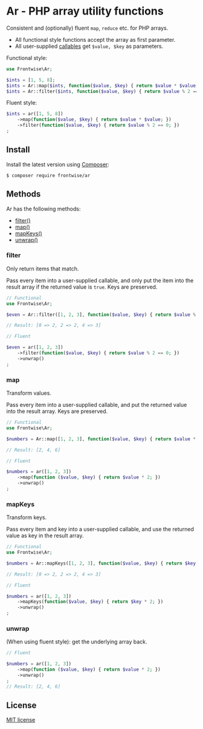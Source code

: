 # Ar - PHP array utility functions

<!-- [![Build Status](https://travis-ci.org/adbario/php-dot-notation.svg?branch=2.x)](https://travis-ci.org/adbario/php-dot-notation)
[![Coverage Status](https://coveralls.io/repos/github/adbario/php-dot-notation/badge.svg?branch=2.x)](https://coveralls.io/github/adbario/php-dot-notation?branch=2.x)
[![Total Downloads](https://poser.pugx.org/adbario/php-dot-notation/downloads)](https://packagist.org/packages/adbario/php-dot-notation)
[![License](https://poser.pugx.org/adbario/php-dot-notation/license)](LICENSE.md) -->

Consistent and (optionally) fluent `map`, `reduce` etc. for PHP arrays.

* All functional style functions accept the array as first parameter.
* All user-supplied [callables](https://www.php.net/manual/en/language.types.callable.php) get `$value, $key` as parameters.

Functional style:

```php
use Frontwise\Ar;

$ints = [1, 5, 8];
$ints = Ar::map($ints, function($value, $key) { return $value * $value; });
$ints = Ar::filter($ints, function($value, $key) { return $value % 2 == 0; })
```

Fluent style:

```php
$ints = ar([1, 5, 8])
    ->map(function($value, $key) { return $value * $value; })
    ->filter(function($value, $key) { return $value % 2 == 0; })
;
```

## Install

Install the latest version using [Composer](https://getcomposer.org/):

```
$ composer require frontwise/ar
```

## Methods

Ar has the following methods:

- [filter()](#filter)
- [map()](#map)
- [mapKeys()](#mapKeys)
- [unwrap()](#unwrap)

<a name="filter"></a>
### filter

Only return items that match.

Pass every item into a user-supplied callable, and only put the item into the result array if the returned value is `true`.
Keys are preserved.

```php
// Functional
use Frontwise\Ar;

$even = Ar::filter([1, 2, 3], function($value, $key) { return $value % 2 == 0; }); 

// Result: [0 => 2, 2 => 2, 4 => 3]
```

```php
// Fluent

$even = ar([1, 2, 3])
    ->filter(function($value, $key) { return $value % 2 == 0; })
    ->unwrap()
;
```

<a name="map"></a>
### map

Transform values.

Pass every item into a user-supplied callable, and put the returned value into the result array.
Keys are preserved.

```php
// Functional
use Frontwise\Ar;

$numbers = Ar::map([1, 2, 3], function($value, $key) { return $value * 2; }); 

// Result: [2, 4, 6]
```

```php
// Fluent

$numbers = ar([1, 2, 3])
    ->map(function ($value, $key) { return $value * 2; })
    ->unwrap()
;
```

<a name="mapKeys"></a>
### mapKeys

Transform keys.

Pass every item and key into a user-supplied callable, and use the returned value as key in the result array.

```php
// Functional
use Frontwise\Ar;

$numbers = Ar::mapKeys([1, 2, 3], function($value, $key) { return $key * 2; }); 

// Result: [0 => 2, 2 => 2, 4 => 3]
```

```php
// Fluent

$numbers = ar([1, 2, 3])
    ->mapKeys(function($value, $key) { return $key * 2; })
    ->unwrap()
;
```

<a name="unwrap"></a>
### unwrap

(When using fluent style): get the underlying array back.

```php
// Fluent

$numbers = ar([1, 2, 3])
    ->map(function ($value, $key) { return $value * 2; })
    ->unwrap()
;
// Result: [2, 4, 6]
```

## License

[MIT license](LICENSE.md)